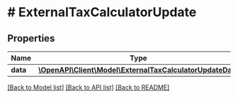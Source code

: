 # # ExternalTaxCalculatorUpdate

## Properties

Name | Type | Description | Notes
------------ | ------------- | ------------- | -------------
**data** | [**\OpenAPI\Client\Model\ExternalTaxCalculatorUpdateData**](ExternalTaxCalculatorUpdateData.md) |  |

[[Back to Model list]](../../README.md#models) [[Back to API list]](../../README.md#endpoints) [[Back to README]](../../README.md)
